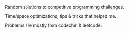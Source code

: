 Random solutions to competitive programming challenges.

Time/space optimizations, tips & tricks that helped me.

Problems are mostly from codechef & leetcode.
